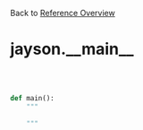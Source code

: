 
Back to [Reference Overview](https://github.com/pyrustic/jayson/blob/master/docs/reference/README.md)

# jayson.\_\_main\_\_



<br>


```python

def main():
    """
    
    """

```

